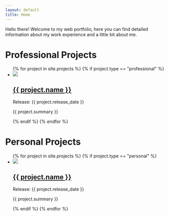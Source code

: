 ```yaml
---
layout: default
title: Home
---
```

<div class="maincontent">
  <p>Hello there! Welcome to my web portfolio, here you can find detailed information about my work experience and a little bit about me.</p>

  <h1>Professional Projects</h1>

  <div class="projectviewer">
    <ul>
      {% for project in site.projects %}
        {% if project.type == "professional" %}
        <li>
          <div class="projectcontainer" onclick="window.location='{{ project.url | relative_url }}'">
            <img src="{{ project.imageurl | relative_url }}" class="projectimage">
            <div class="projectpreview">
              <div>
                <h2><a href="{{ project.url | relative_url }}">{{ project.name }}</a></h2>
                <!-- <h3>{{ project.type }}</h3> -->
                <p>Release: {{ project.release_date }}</p>
                <p> {{ project.summary }} </p>
              </div>
            </div>
          </div>
        </li>
        {% endif %}
      {% endfor %}
    </ul>
  </div>

  <h1>Personal Projects</h1>

  <div class="projectviewer">
    <ul>
      {% for project in site.projects %}
        {% if project.type == "personal" %}
        <li>
          <div class="projectcontainer" onclick="window.location='{{ project.url | relative_url }}'">
            <img src="{{ project.imageurl | relative_url }}" class="projectimage">
            <div class="projectpreview">
              <div>
                <h2><a href="{{ project.url | relative_url }}">{{ project.name }}</a></h2>
                <!-- <h3>{{ project.type }}</h3> -->
                <p>Release: {{ project.release_date }}</p>
                <p> {{ project.summary }} </p>
              </div>
            </div>
          </div>
        </li>
        {% endif %}
      {% endfor %}
    </ul>
  </div>
</div>